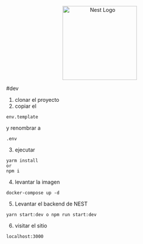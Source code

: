 <p align="center">
  <a href="http://nestjs.com/" target="blank"><img src="https://nestjs.com/img/logo-small.svg" width="200" alt="Nest Logo" /></a>
</p>

#dev

1. clonar el proyecto
2. copiar el 
```
env.template
``` 
y renombrar a 
```
.env
```

3. ejecutar

```
yarm install
or
npm i
```

4. levantar la imagen

```
docker-compose up -d
```

5. Levantar el backend de NEST
```
yarn start:dev o npm run start:dev
```
6. visitar el sitio
```
localhost:3000
```
